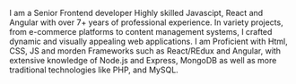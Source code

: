 I am a Senior Frontend developer Highly skilled Javascipt, React and Angular with over 7+ years of professional experience.
In variety projects, from e-commerce platforms to content management systems, I crafted dynamic and visually appealing web applications.
I am Proficient with Html, CSS, JS and morden Frameworks such as React/REdux and Angular, with extensive knowledge of Node.js and Express, MongoDB as well as more traditional technologies like PHP, and MySQL.


